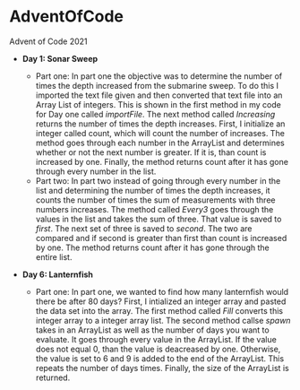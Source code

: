 # AdventOfCode
Advent of Code 2021 
* **Day 1: Sonar Sweep**
  * Part one: In part one the objective was to determine the number of times the depth increased from the submarine sweep. To do this I imported the text file given and then converted that text file into an Array List of integers. This is shown in the first method in my code for Day one called *importFile*. The next method called *Increasing* returns the number of times the depth increases. First, I initialize an integer called count, which will count the number of increases. The method goes through each number in the ArrayList and determines whether or not the next number is greater. If it is, than count is increased by one. Finally, the method returns count after it has gone through every number in the list.   
  * Part two: In part two instead of going through every number in the list and determining the number of times the depth increases, it counts the number of times the sum of measurements with three numbers increases. The method called *Every3* goes through the values in the list and takes the sum of three. That value is saved to *first*. The next set of three is saved to *second*. The two are compared and if second is greater than first than count is increased by one. The method returns count after it has gone through the entire list. 
  
* **Day 6: Lanternfish**
  * Part one: In part one, we wanted to find how many lanternfish would there be after 80 days? First, I intialized an integer array and pasted the data set into the array. The first method called *Fill* converts this integer array to a integer array list. The second method callse *spawn* takes in an ArrayList as well as the number of days you want to evaluate. It goes through every value in the ArrayList. If the value does not equal 0, than the value is deacreased by one. Otherwise, the value is set to 6 and 9 is added to the end of the ArrayList. This repeats the number of days times. Finally, the size of the ArrayList is returned. 


  


